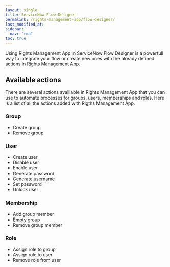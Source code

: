 ```yaml
---
layout: single
title: ServiceNow Flow Designer
permalink: /rights-management-app/flow-designer/
last_modified_at: 
sidebar:
  nav: "rma"
toc: true
---
```


Using Rights Management App in ServiceNow Flow Designer is a powerfull way to integrate your flow or create new ones with the already defined actions in Rights Management App.

## Available actions 

There are several actions availiable in Rights Management App that you can use to automate processes for groups, users, memberships and roles. Here is a list of all the actions added with Rigths Management App.

### Group
- Create group
- Remove group

### User
- Create user
- Disable user
- Enable user
- Generate password
- Generate username
- Set password
- Unlock user

### Membership
- Add group member
- Empty group
- Remove group member

### Role
- Assign role to group
- Assign role to user
- Remove role from user

